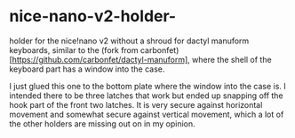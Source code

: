 # nice-nano-v2-holder-
holder for the nice!nano v2 without a shroud for dactyl manuform keyboards, similar to the (fork from carbonfet)[https://github.com/carbonfet/dactyl-manuform], where the shell of the keyboard part has a window into the case. 

I just glued this one to the bottom plate where the window into the case is.
I intended there to be three latches that work but ended up snapping off the hook part of the front two latches.
It is very secure against horizontal movement and somewhat secure against vertical movement, which a lot of the other holders are missing out on in my opinion.
